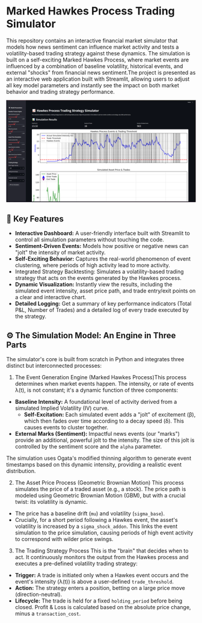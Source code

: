 # Marked Hawkes Process Trading Simulator
This repository contains an interactive financial market simulator that models how news sentiment can influence market activity and tests a volatility-based trading strategy against these dynamics. The simulation is built on a self-exciting Marked Hawkes Process, where market events are influenced by a combination of baseline volatility, historical events, and external "shocks" from financial news sentiment.The project is presented as an interactive web application built with Streamlit, allowing users to adjust all key model parameters and instantly see the impact on both market behavior and trading strategy performance.

![UI Preview](mhp-screenshot.png)

## 🚀 Key Features
- **Interactive Dashboard:** A user-friendly interface built with Streamlit to control all simulation parameters without touching the code.
- **Sentiment-Driven Events:** Models how positive or negative news can "jolt" the intensity of market activity.
- **Self-Exciting Behavior:** Captures the real-world phenomenon of event clustering, where periods of high activity lead to more activity.
- Integrated Strategy Backtesting: Simulates a volatility-based trading strategy that acts on the events generated by the Hawkes process.
- **Dynamic Visualization:** Instantly view the results, including the simulated event intensity, asset price path, and trade entry/exit points on a clear and interactive chart.
- **Detailed Logging:** Get a summary of key performance indicators (Total P&L, Number of Trades) and a detailed log of every trade executed by the strategy.

## ⚙️ The Simulation Model: An Engine in Three Parts
The simulator's core is built from scratch in Python and integrates three distinct but interconnected processes:
1. The Event Generation Engine (Marked Hawkes Process)This process determines when market events happen. The intensity, or rate of events λ(t), is not constant; it's a dynamic function of three components:
- **Baseline Intensity:** A foundational level of activity derived from a simulated Implied Volatility (IV) curve.
  - **Self-Excitation:** Each simulated event adds a "jolt" of excitement (β), which then fades over time according to a decay speed (δ). This causes events to cluster together.
- **External Marks (Sentiment):** Impactful news events (our "marks") provide an additional, powerful jolt to the intensity. The size of this jolt is controlled by the sentiment score and the `alpha` parameter.

The simulation uses Ogata's modified thinning algorithm to generate event timestamps based on this dynamic intensity, providing a realistic event distribution.

2. The Asset Price Process (Geometric Brownian Motion)
This process simulates the price of a traded asset (e.g., a stock). The price path is modeled using Geometric Brownian Motion (GBM), but with a crucial twist: its volatility is dynamic.
- The price has a baseline drift (`mu`) and volatility (`sigma_base`).
- Crucially, for a short period following a Hawkes event, the asset's volatility is increased by a `sigma_shock_addon`. This links the event simulation to the price simulation, causing periods of high event activity to correspond with wilder price swings.

3. The Trading Strategy Process
This is the "brain" that decides when to act. It continuously monitors the output from the Hawkes process and executes a pre-defined volatility trading strategy:
- **Trigger:** A trade is initiated only when a Hawkes event occurs and the event's intensity (λ(t)) is above a user-defined `trade_threshold`.
- **Action:** The strategy enters a position, betting on a large price move (direction-neutral).
- **Lifecycle:** The trade is held for a fixed `holding_period` before being closed. Profit & Loss is calculated based on the absolute price change, minus a `transaction_cost`.
